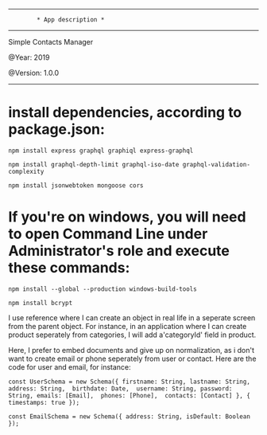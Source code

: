**********************************************
            * App description *
**********************************************
Simple Contacts Manager

@Year: 2019

@Version: 1.0.0
**********************************************

# install dependencies, according to package.json:
`npm install express graphql graphiql express-graphql`

`npm install graphql-depth-limit graphql-iso-date graphql-validation-complexity` 

`npm install jsonwebtoken mongoose cors`

# If you're on windows, you will need to open Command Line under Administrator's role and execute these commands:
`npm install --global --production windows-build-tools`

`npm install bcrypt`

I use reference where I can create an object in real life in a seperate screen from the parent object. For instance, in an application where I can create product seperately from categories, I will add a'categoryId' field in product.

Here, I prefer to embed documents and give up on normalization, as i don't want to create email or phone seperately from user or contact. Here are the code for user and email, for instance:

`const UserSchema = new Schema({
    firstname: String,
    lastname: String, 
    address: String, 
    birthdate: Date, 
    username: String,
    password: String,
    emails: [Email], 
    phones: [Phone], 
    contacts: [Contact]
}, {
    timestamps: true
});`

`const EmailSchema = new Schema({
    address: String,
    isDefault: Boolean
});`

